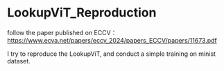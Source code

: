 # LookupViT_Reproduction
follow the paper published on ECCV：https://www.ecva.net/papers/eccv_2024/papers_ECCV/papers/11673.pdf

I try to reproduce the LookupViT, and conduct a simple training on minist dataset.
